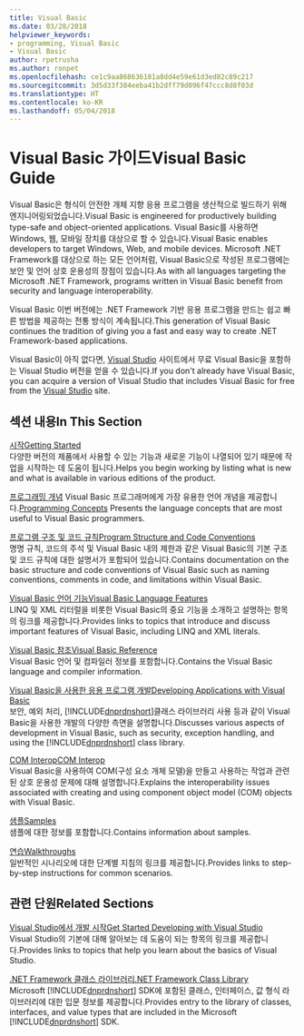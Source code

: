 ```yaml
---
title: Visual Basic
ms.date: 03/28/2018
helpviewer_keywords:
- programming, Visual Basic
- Visual Basic
author: rpetrusha
ms.author: ronpet
ms.openlocfilehash: ce1c9aa868636181a8dd4e59e61d3ed82c89c217
ms.sourcegitcommit: 3d5d33f384eeba41b2dff79d096f47ccc8d8f03d
ms.translationtype: HT
ms.contentlocale: ko-KR
ms.lasthandoff: 05/04/2018
---
```

# <a name="visual-basic-guide"></a><span data-ttu-id="5a398-102">Visual Basic 가이드</span><span class="sxs-lookup"><span data-stu-id="5a398-102">Visual Basic Guide</span></span>

<span data-ttu-id="5a398-103">Visual Basic은 형식이 안전한 개체 지향 응용 프로그램을 생산적으로 빌드하기 위해 엔지니어링되었습니다.</span><span class="sxs-lookup"><span data-stu-id="5a398-103">Visual Basic is engineered for productively building type-safe and object-oriented applications.</span></span> <span data-ttu-id="5a398-104">Visual Basic를 사용하면 Windows, 웹, 모바일 장치를 대상으로 할 수 있습니다.</span><span class="sxs-lookup"><span data-stu-id="5a398-104">Visual Basic enables developers to target Windows, Web, and mobile devices.</span></span> <span data-ttu-id="5a398-105">Microsoft .NET Framework를 대상으로 하는 모든 언어처럼, Visual Basic으로 작성된 프로그램에는 보안 및 언어 상호 운용성의 장점이 있습니다.</span><span class="sxs-lookup"><span data-stu-id="5a398-105">As with all languages targeting the Microsoft .NET Framework, programs written in Visual Basic benefit from security and language interoperability.</span></span>  
  
 <span data-ttu-id="5a398-106">Visual Basic 이번 버전에는 .NET Framework 기반 응용 프로그램을 만드는 쉽고 빠른 방법을 제공하는 전통 방식이 계속됩니다.</span><span class="sxs-lookup"><span data-stu-id="5a398-106">This generation of Visual Basic continues the tradition of giving you a fast and easy way to create .NET Framework-based applications.</span></span>  
  
 <span data-ttu-id="5a398-107">Visual Basic이 아직 없다면, [Visual Studio](https://aka.ms/vsdownload?utm_source=mscom&utm_campaign=msdocs) 사이트에서 무료 Visual Basic을 포함하는 Visual Studio 버전을 얻을 수 있습니다.</span><span class="sxs-lookup"><span data-stu-id="5a398-107">If you don't already have Visual Basic, you can acquire a version of Visual Studio that includes Visual Basic for free from the [Visual Studio](https://aka.ms/vsdownload?utm_source=mscom&utm_campaign=msdocs) site.</span></span>  
  
## <a name="in-this-section"></a><span data-ttu-id="5a398-108">섹션 내용</span><span class="sxs-lookup"><span data-stu-id="5a398-108">In This Section</span></span>  
 [<span data-ttu-id="5a398-109">시작</span><span class="sxs-lookup"><span data-stu-id="5a398-109">Getting Started</span></span>](../visual-basic/getting-started/index.md)  
 <span data-ttu-id="5a398-110">다양한 버전의 제품에서 사용할 수 있는 기능과 새로운 기능이 나열되어 있기 때문에 작업을 시작하는 데 도움이 됩니다.</span><span class="sxs-lookup"><span data-stu-id="5a398-110">Helps you begin working by listing what is new and what is available in various editions of the product.</span></span>  
   
 <span data-ttu-id="5a398-111">[프로그래밍 개념](../visual-basic/programming-guide/concepts/index.md) Visual Basic 프로그래머에게 가장 유용한 언어 개념을 제공합니다.</span><span class="sxs-lookup"><span data-stu-id="5a398-111">[Programming Concepts](../visual-basic/programming-guide/concepts/index.md) Presents the language concepts that are most useful to Visual Basic programmers.</span></span>

 [<span data-ttu-id="5a398-112">프로그램 구조 및 코드 규칙</span><span class="sxs-lookup"><span data-stu-id="5a398-112">Program Structure and Code Conventions</span></span>](../visual-basic/programming-guide/program-structure/program-structure-and-code-conventions.md)  
 <span data-ttu-id="5a398-113">명명 규칙, 코드의 주석 및 Visual Basic 내의 제한과 같은 Visual Basic의 기본 구조 및 코드 규칙에 대한 설명서가 포함되어 있습니다.</span><span class="sxs-lookup"><span data-stu-id="5a398-113">Contains documentation on the basic structure and code conventions of Visual Basic such as naming conventions, comments in code, and limitations within Visual Basic.</span></span>  
  
 [<span data-ttu-id="5a398-114">Visual Basic 언어 기능</span><span class="sxs-lookup"><span data-stu-id="5a398-114">Visual Basic Language Features</span></span>](../visual-basic/programming-guide/language-features/index.md)  
 <span data-ttu-id="5a398-115">LINQ 및 XML 리터럴을 비롯한 Visual Basic의 중요 기능을 소개하고 설명하는 항목의 링크를 제공합니다.</span><span class="sxs-lookup"><span data-stu-id="5a398-115">Provides links to topics that introduce and discuss important features of Visual Basic, including LINQ and XML literals.</span></span>  
   
 [<span data-ttu-id="5a398-116">Visual Basic 참조</span><span class="sxs-lookup"><span data-stu-id="5a398-116">Visual Basic Reference</span></span>](../visual-basic/reference/index.md)  
 <span data-ttu-id="5a398-117">Visual Basic 언어 및 컴파일러 정보를 포함합니다.</span><span class="sxs-lookup"><span data-stu-id="5a398-117">Contains the Visual Basic language and compiler information.</span></span>  

 [<span data-ttu-id="5a398-118">Visual Basic을 사용한 응용 프로그램 개발</span><span class="sxs-lookup"><span data-stu-id="5a398-118">Developing Applications with Visual Basic</span></span>](../visual-basic/developing-apps/index.md)  
 <span data-ttu-id="5a398-119">보안, 예외 처리, [!INCLUDE[dnprdnshort](~/includes/dnprdnshort-md.md)]클래스 라이브러리 사용 등과 같이 Visual Basic을 사용한 개발의 다양한 측면을 설명합니다.</span><span class="sxs-lookup"><span data-stu-id="5a398-119">Discusses various aspects of development in Visual Basic, such as security, exception handling, and using the [!INCLUDE[dnprdnshort](~/includes/dnprdnshort-md.md)] class library.</span></span>

 [<span data-ttu-id="5a398-120">COM Interop</span><span class="sxs-lookup"><span data-stu-id="5a398-120">COM Interop</span></span>](../visual-basic/programming-guide/com-interop/index.md)  
 <span data-ttu-id="5a398-121">Visual Basic을 사용하여 COM(구성 요소 개체 모델)을 만들고 사용하는 작업과 관련된 상호 운용성 문제에 대해 설명합니다.</span><span class="sxs-lookup"><span data-stu-id="5a398-121">Explains the interoperability issues associated with creating and using component object model (COM) objects with Visual Basic.</span></span>  
  
 [<span data-ttu-id="5a398-122">샘플</span><span class="sxs-lookup"><span data-stu-id="5a398-122">Samples</span></span>](../visual-basic/sample-applications.md)  
 <span data-ttu-id="5a398-123">샘플에 대한 정보를 포함합니다.</span><span class="sxs-lookup"><span data-stu-id="5a398-123">Contains information about samples.</span></span>  
  
 [<span data-ttu-id="5a398-124">연습</span><span class="sxs-lookup"><span data-stu-id="5a398-124">Walkthroughs</span></span>](../visual-basic/walkthroughs.md)  
 <span data-ttu-id="5a398-125">일반적인 시나리오에 대한 단계별 지침의 링크를 제공합니다.</span><span class="sxs-lookup"><span data-stu-id="5a398-125">Provides links to step-by-step instructions for common scenarios.</span></span>  
  
## <a name="related-sections"></a><span data-ttu-id="5a398-126">관련 단원</span><span class="sxs-lookup"><span data-stu-id="5a398-126">Related Sections</span></span>  
 [<span data-ttu-id="5a398-127">Visual Studio에서 개발 시작</span><span class="sxs-lookup"><span data-stu-id="5a398-127">Get Started Developing with Visual Studio</span></span>](/visualstudio/ide/get-started-developing-with-visual-studio)  
 <span data-ttu-id="5a398-128">Visual Studio의 기본에 대해 알아보는 데 도움이 되는 항목의 링크를 제공합니다.</span><span class="sxs-lookup"><span data-stu-id="5a398-128">Provides links to topics that help you learn about the basics of Visual Studio.</span></span>  
  
 [<span data-ttu-id="5a398-129">.NET Framework 클래스 라이브러리</span><span class="sxs-lookup"><span data-stu-id="5a398-129">.NET Framework Class Library</span></span>](http://go.microsoft.com/fwlink/?LinkID=227195)  
 <span data-ttu-id="5a398-130">Microsoft [!INCLUDE[dnprdnshort](~/includes/dnprdnshort-md.md)] SDK에 포함된 클래스, 인터페이스, 값 형식 라이브러리에 대한 입문 정보를 제공합니다.</span><span class="sxs-lookup"><span data-stu-id="5a398-130">Provides entry to the library of classes, interfaces, and value types that are included in the Microsoft [!INCLUDE[dnprdnshort](~/includes/dnprdnshort-md.md)] SDK.</span></span>
